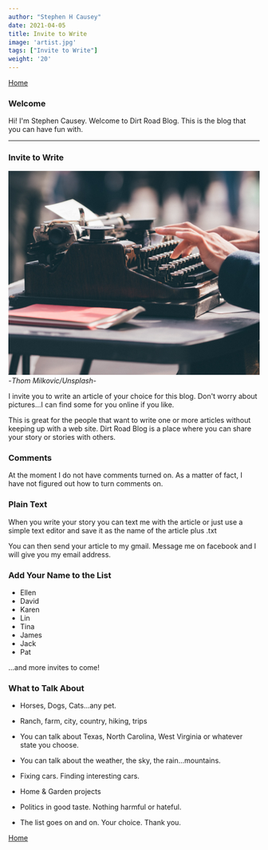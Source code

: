 ```yaml
---
author: "Stephen H Causey"
date: 2021-04-05
title: Invite to Write
image: 'artist.jpg'
tags: ["Invite to Write"]
weight: '20'
---
```


[Home](/)

### Welcome

<!--more-->

Hi! I'm Stephen Causey. Welcome to Dirt Road Blog. This is the blog that you can have fun with. 




---
### Invite to Write

![typewriter](/images/thom-milkovic-crop-unsplash.jpg) <sm>-*Thom Milkovic/Unsplash*-</sm>


I invite you to write an article of your choice for this blog. Don't worry about pictures...I can find some for you online if you like. 

This is great for the people that want to write one or more articles without keeping up with a web site. Dirt Road Blog is a place where you can share your story or stories with others. 

### Comments

At the moment I do not have comments turned on. As a matter of fact, I have not figured out how to turn comments on. 

### Plain Text

When you write your story you can text me with the article or just use a simple text editor and save it as the name of the article plus .txt

You can then send your article to my gmail. Message me on facebook and I will give you my email address. 

### Add Your Name to the List

- Ellen
- David
- Karen
- Lin
- Tina
- James
- Jack
- Pat

...and more invites to come!

### What to Talk About

* Horses, Dogs, Cats...any pet.

* Ranch, farm, city, country, hiking, trips


* You can talk about Texas, North Carolina, West Virginia or whatever state you choose.

* You can talk about the weather, the sky, the rain...mountains.

* Fixing cars. Finding interesting cars.

* Home & Garden projects

* Politics in good taste. Nothing harmful or hateful. 

* The list goes on and on. Your choice. Thank you.

[Home](/)




